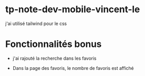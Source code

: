 # tp-note-dev-mobile-vincent-le

j'ai utilisé tailwind pour le css

# Fonctionnalités bonus

- j'ai rajouté la recherche dans les favoris

- Dans la page des favoris, le nombre de favoris est affiché
